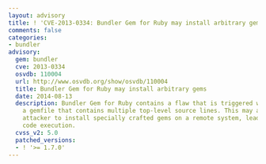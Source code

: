 ```yaml
---
layout: advisory
title: ! 'CVE-2013-0334: Bundler Gem for Ruby may install arbitrary gems'
comments: false
categories:
- bundler
advisory:
  gem: bundler
  cve: 2013-0334
  osvdb: 110004
  url: http://www.osvdb.org/show/osvdb/110004
  title: Bundler Gem for Ruby may install arbitrary gems
  date: 2014-08-13
  description: Bundler Gem for Ruby contains a flaw that is triggered when handling
    a gemfile that contains multiple top-level source lines. This may allow a context-dependent
    attacker to install specially crafted gems on a remote system, leading to arbitrary
    code execution.
  cvss_v2: 5.0
  patched_versions:
  - ! '>= 1.7.0'
---
```

